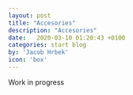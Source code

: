 ```yaml
---
layout: post
title: "Accesories"
description: "Accesories"
date:   2020-03-10 01:20:43 +0100
categories: start blog
by: 'Jacob Hrbek'
icon: 'box'
---
```


Work in progress